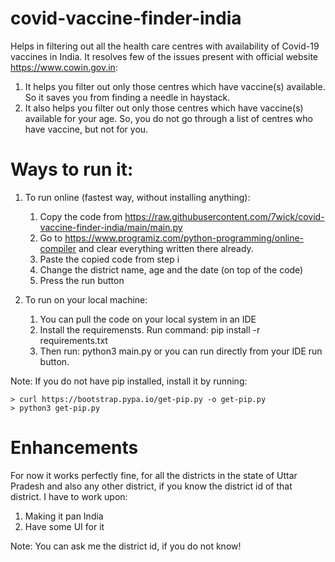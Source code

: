 # covid-vaccine-finder-india
Helps in filtering out all the health care centres with availability of Covid-19  vaccines in India.
It resolves few of the issues present with official website https://www.cowin.gov.in:
1. It helps you filter out only those centres which have vaccine(s) available. So it saves you from finding a needle in haystack. 
2. It also helps you filter out only those centres which have vaccine(s) available for your age. So, you do not go through a list of centres who have vaccine, but not for you.


# Ways to run it:

1. To run online (fastest way, without installing anything):

    1. Copy the code from https://raw.githubusercontent.com/7wick/covid-vaccine-finder-india/main/main.py
    2. Go to https://www.programiz.com/python-programming/online-compiler and clear everything written there already.
    3. Paste the copied code from step i
    4. Change the district name, age and the date (on top of the code)
    5. Press the run button


2. To run on your local machine:

    1. You can pull the code on your local system in an IDE
    2. Install the requiremensts. Run command: pip install -r requirements.txt
    3. Then run: python3 main.py or you can run directly from your IDE run button.


Note:
 If you do not have pip installed, install it by running:

    > curl https://bootstrap.pypa.io/get-pip.py -o get-pip.py
    > python3 get-pip.py

# Enhancements
For now it works perfectly fine, for all the districts in the state of Uttar Pradesh and also any other district, if you know the district id of that district. 
I have to work upon:
1. Making it pan India
2. Have some UI for it 

Note: You can ask me the district id, if you do not know!
